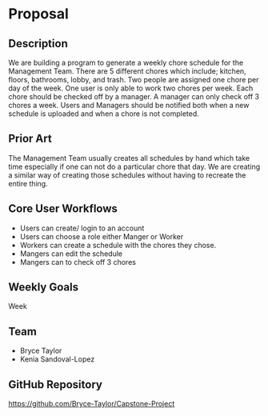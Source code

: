 # Proposal
## Description
We are building a program to generate a weekly chore schedule for the Management Team. There are 5 
different chores which include; kitchen, floors, bathrooms, lobby, and trash. Two people are 
assigned one chore per day of the week. One user is only able to work two chores per week. 
Each chore should be checked off by a manager. A manager can only check off 3 chores a week. 
Users and Managers should be notified both when a new schedule is uploaded and when a chore is
not completed.
## Prior Art
The Management Team usually creates all schedules by hand which take time especially if one can 
not do a particular chore that day. We are creating a similar way of creating those schedules 
without having to recreate the entire thing. 
## Core User Workflows
- Users can create/ login to an account
- Users can choose a role either Manger or Worker
- Workers can create a schedule with the chores they chose.
- Mangers can edit the schedule
- Mangers can to check off 3 chores
## Weekly Goals
Week 
## Team
- Bryce Taylor
- Kenia Sandoval-Lopez

## GitHub Repository 
https://github.com/Bryce-Taylor/Capstone-Project
